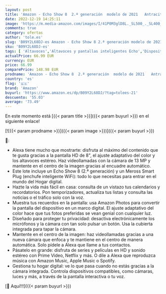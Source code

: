 ```yaml
---
layout: post
title: 'Amazon - Echo Show 8  2.ª generación  modelo de 2021   Antracita + Meross Smart Plug  enchufe inteligente WiFi   compatible con Alexa - Kit de inicio de Hogar digital'
date: 2022-12-19 14:25:11
image: 'https://m.media-amazon.com/images/I/41P0M3glD8L._SL500_._SL400_.jpg'
comments: true
category: ofertas
author: 'tole.es'
slug: 'B09Y2L68DJ-es Amazon - Echo Show 8 2.ª generación modelo de 2021...'
sku: 'B09Y2L68DJ-es'
tags: [ 'Altavoces','Altavoces y pantallas inteligentes Echo','Dispositivos Amazon','Dispositivos Amazon y Accesorios','Electrónica','Equipos de audio y Hi-Fi','Pantallas inteligentes','Paquetes de dispositivos','alexa','amazon','enchufe','inteligente','🇪🇸', ]
actualPrice: 66.99 EUR
currency: EUR
price: 66.99
comparePrice: 148.98 EUR
prodname: 'Amazon - Echo Show 8  2.ª generación  modelo de 2021   Antracita + Meross Smart Plug  enchufe inteligente WiFi   compatible con Alexa - Kit de inicio de Hogar digital'
country: 'es'
flag: '🇪🇸'
brand: 'Amazon'
buyurl: 'https://www.amazon.es/dp/B09Y2L68DJ/?tag=tolees-21'
descuento: '55.03'
average: '73.49'
---
```


En este momento está [{{< param title >}}]({{< param buyurl >}}) en el siguiente enlace!

[![{{< param prodname >}}]({{< param image >}})]({{< param buyurl >}})

🔎:

- Alexa tiene mucho que mostrarte: disfruta al máximo del contenido que te gusta gracias a la pantalla HD de 8", el ajuste adaptativo del color y los altavoces estéreo. Haz videollamadas con la cámara de 13 MP y mantente en el centro de la imagen gracias al encuadre automático.
- Este lote incluye un Echo Show 8 (2.ª generación) y un Meross Smart Plug (enchufe inteligente WiFi): todo lo que necesitas para entrar en el mundo del Hogar digital.
- Hazte la vida más fácil en casa: consulta de un vistazo tus calendarios y recordatorios. Pon temporizadores, actualiza tus listas y consulta las noticias o el tráfico solo con la voz.
- Muestra tus recuerdos en la pantalla: usa Amazon Photos para convertir la pantalla del dispositivo en un marco digital. El ajuste adaptativo del color hace que tus fotos preferidas se vean genial con cualquier luz.
- Diseñado para proteger tu privacidad: desactiva electrónicamente los micrófonos y la cámara con tan solo pulsar un botón. Usa la cubierta integrada para tapar la cámara.
- Mantente en el centro de la imagen: haz videollamadas gracias a una nueva cámara que enfoca y te mantiene en el centro de manera automática. Solo pídele a Alexa que llame a tus contactos.
- Pásatelo en grande: disfruta de series y películas en HD y sonido estéreo con Prime Video, Netflix y más. O dile a Alexa que reproduzca música con Amazon Music, Apple Music o Spotify.
- Gestiona tu hogar digital: ve lo que pasa cuando no estás gracias a la cámara integrada. Controla dispositivos compatibles, como cámaras, luces y más, a través de la pantalla interactiva o tu voz.

[🛒 Aquí!!!]({{< param buyurl >}})
